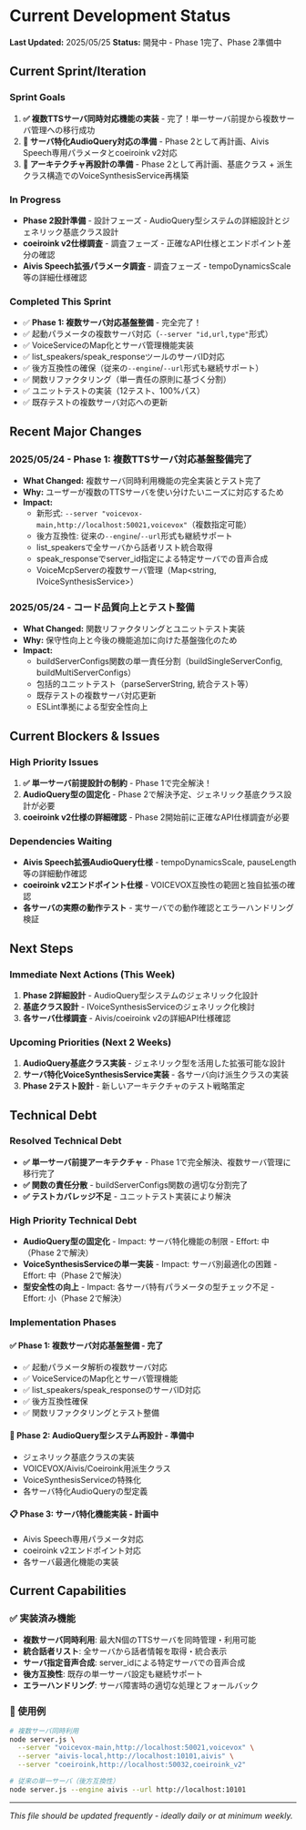 # Current Development Status

**Last Updated:** 2025/05/25
**Status:** 開発中 - Phase 1完了、Phase 2準備中

## Current Sprint/Iteration

<!-- Phase 1完了、Phase 2のAudioQuery型システム再設計準備 -->

### Sprint Goals

1. **✅ 複数TTSサーバ同時対応機能の実装** - 完了！単一サーバ前提から複数サーバ管理への移行成功
2. **🔄 サーバ特化AudioQuery対応の準備** - Phase 2として再計画、Aivis Speech専用パラメータとcoeiroink v2対応
3. **🔄 アーキテクチャ再設計の準備** - Phase 2として再計画、基底クラス + 派生クラス構造でのVoiceSynthesisService再構築

### In Progress

- **Phase 2設計準備** - 設計フェーズ - AudioQuery型システムの詳細設計とジェネリック基底クラス設計
- **coeiroink v2仕様調査** - 調査フェーズ - 正確なAPI仕様とエンドポイント差分の確認
- **Aivis Speech拡張パラメータ調査** - 調査フェーズ - tempoDynamicsScale等の詳細仕様確認

### Completed This Sprint

- ✅ **Phase 1: 複数サーバ対応基盤整備** - 完全完了！
- ✅ 起動パラメータの複数サーバ対応（`--server "id,url,type"`形式）
- ✅ VoiceServiceのMap化とサーバ管理機能実装
- ✅ list_speakers/speak_responseツールのサーバID対応
- ✅ 後方互換性の確保（従来の`--engine`/`--url`形式も継続サポート）
- ✅ 関数リファクタリング（単一責任の原則に基づく分割）
- ✅ ユニットテストの実装（12テスト、100%パス）
- ✅ 既存テストの複数サーバ対応への更新

## Recent Major Changes

<!-- Phase 1完了とリファクタリング成果 -->

### 2025/05/24 - Phase 1: 複数TTSサーバ対応基盤整備完了

- **What Changed:** 複数サーバ同時利用機能の完全実装とテスト完了
- **Why:** ユーザーが複数のTTSサーバを使い分けたいニーズに対応するため
- **Impact:**
  - 新形式: `--server "voicevox-main,http://localhost:50021,voicevox"`（複数指定可能）
  - 後方互換性: 従来の`--engine`/`--url`形式も継続サポート
  - list_speakersで全サーバから話者リスト統合取得
  - speak_responseでserver_id指定による特定サーバでの音声合成
  - VoiceMcpServerの複数サーバ管理（Map<string, IVoiceSynthesisService>）

### 2025/05/24 - コード品質向上とテスト整備

- **What Changed:** 関数リファクタリングとユニットテスト実装
- **Why:** 保守性向上と今後の機能追加に向けた基盤強化のため
- **Impact:**
  - buildServerConfigs関数の単一責任分割（buildSingleServerConfig, buildMultiServerConfigs）
  - 包括的ユニットテスト（parseServerString, 統合テスト等）
  - 既存テストの複数サーバ対応更新
  - ESLint準拠による型安全性向上

## Current Blockers & Issues

<!-- Phase 1解決済み、Phase 2の新たな課題 -->

### High Priority Issues

1. **✅ 単一サーバ前提設計の制約** - Phase 1で完全解決！
2. **AudioQuery型の固定化** - Phase 2で解決予定、ジェネリック基底クラス設計が必要
3. **coeiroink v2仕様の詳細確認** - Phase 2開始前に正確なAPI仕様調査が必要

### Dependencies Waiting

- **Aivis Speech拡張AudioQuery仕様** - tempoDynamicsScale, pauseLength等の詳細動作確認
- **coeiroink v2エンドポイント仕様** - VOICEVOX互換性の範囲と独自拡張の確認
- **各サーバの実際の動作テスト** - 実サーバでの動作確認とエラーハンドリング検証

## Next Steps

<!-- Phase 2に向けた具体的計画 -->

### Immediate Next Actions (This Week)

1. **Phase 2詳細設計** - AudioQuery型システムのジェネリック化設計
2. **基底クラス設計** - IVoiceSynthesisService<T>のジェネリック化検討
3. **各サーバ仕様調査** - Aivis/coeiroink v2の詳細API仕様確認

### Upcoming Priorities (Next 2 Weeks)

1. **AudioQuery基底クラス実装** - ジェネリック型を活用した拡張可能な設計
2. **サーバ特化VoiceSynthesisService実装** - 各サーバ向け派生クラスの実装
3. **Phase 2テスト設計** - 新しいアーキテクチャのテスト戦略策定

## Technical Debt

<!-- Phase 1で解決された項目と新たな課題 -->

### Resolved Technical Debt

- **✅ 単一サーバ前提アーキテクチャ** - Phase 1で完全解決、複数サーバ管理に移行完了
- **✅ 関数の責任分散** - buildServerConfigs関数の適切な分割完了
- **✅ テストカバレッジ不足** - ユニットテスト実装により解決

### High Priority Technical Debt

- **AudioQuery型の固定化** - Impact: サーバ特化機能の制限 - Effort: 中（Phase 2で解決）
- **VoiceSynthesisServiceの単一実装** - Impact: サーバ別最適化の困難 - Effort: 中（Phase 2で解決）
- **型安全性の向上** - Impact: 各サーバ特有パラメータの型チェック不足 - Effort: 小（Phase 2で解決）

### Implementation Phases

#### ✅ Phase 1: 複数サーバ対応基盤整備 - 完了

- ✅ 起動パラメータ解析の複数サーバ対応
- ✅ VoiceServiceのMap化とサーバ管理機能
- ✅ list_speakers/speak_responseのサーバID対応
- ✅ 後方互換性確保
- ✅ 関数リファクタリングとテスト整備

#### 🔄 Phase 2: AudioQuery型システム再設計 - 準備中

- ジェネリック基底クラスの実装
- VOICEVOX/Aivis/Coeiroink用派生クラス
- VoiceSynthesisServiceの特殊化
- 各サーバ特化AudioQueryの型定義

#### 📋 Phase 3: サーバ特化機能実装 - 計画中

- Aivis Speech専用パラメータ対応
- coeiroink v2エンドポイント対応
- 各サーバ最適化機能の実装

## Current Capabilities

### ✅ 実装済み機能

- **複数サーバ同時利用**: 最大N個のTTSサーバを同時管理・利用可能
- **統合話者リスト**: 全サーバから話者情報を取得・統合表示
- **サーバ指定音声合成**: server_idによる特定サーバでの音声合成
- **後方互換性**: 既存の単一サーバ設定も継続サポート
- **エラーハンドリング**: サーバ障害時の適切な処理とフォールバック

### 🎯 使用例

```bash
# 複数サーバ同時利用
node server.js \
  --server "voicevox-main,http://localhost:50021,voicevox" \
  --server "aivis-local,http://localhost:10101,aivis" \
  --server "coeiroink,http://localhost:50032,coeiroink_v2"

# 従来の単一サーバ（後方互換性）
node server.js --engine aivis --url http://localhost:10101
```

---

_This file should be updated frequently - ideally daily or at minimum weekly._

